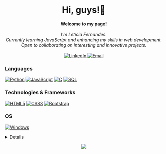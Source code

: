 <h1 align="center">Hi, guys!👋</h1>

<p align="center">
    <b>Welcome to my page!</b><br><br>
    <i>
        I'm Letícia Fernandes.<br>
        Currently learning JavaScript and enhancing my skills in web development.<br>
        Open to collaborating on interesting and innovative projects.<br>
    </i><br>
    <a href="https://www.linkedin.com/in/leticia-sf/" target="_blank" rel="noopener noreferrer">
        <img src="https://img.shields.io/badge/LinkedIn-blue?style=flat-square&logo=linkedin" alt="LinkedIn">
    </a>
    <a href="mailto:leticiale2709@gmail.com" target="_blank" rel="noopener noreferrer">
        <img src="https://img.shields.io/badge/Email-red?style=flat-square&logo=gmail" alt="Email">
    </a>
</p>

### Languages
[![Python](https://img.shields.io/badge/python-black?style=for-the-badge&logo=python)](https://www.python.org/)
[![JavaScript](https://img.shields.io/badge/javascript-black?style=for-the-badge&logo=javascript)](https://developer.mozilla.org/en-US/docs/Web/JavaScript)
[![C](https://img.shields.io/badge/c-black?style=for-the-badge&logo=c)](https://www.gnu.org/software/gnu-c-manual/gnu-c-manual.html)
[![SQL](https://img.shields.io/badge/sql-black?style=for-the-badge&logo=mysql)](https://www.w3schools.com/sql/)

### Technologies & Frameworks
[![HTML5](https://img.shields.io/badge/html5-black?style=for-the-badge&logo=html5)](https://developer.mozilla.org/en-US/docs/Web/HTML)
[![CSS3](https://img.shields.io/badge/css3-black?style=for-the-badge&logo=css3)](https://www.w3schools.com/css/)
[![Bootstrap](https://img.shields.io/badge/bootstrap-black?style=for-the-badge&logo=bootstrap)](https://getbootstrap.com/)

### OS
[![Windows](https://img.shields.io/badge/Windows-black?style=for-the-badge&logo=Windows)](https://learn.microsoft.com/en-us/windows/)

<details>
<p align="center">
  <a href="https://github.com/lele-sf">
    <img src="http://github-profile-summary-cards.vercel.app/api/cards/profile-details?username=lele-sf&theme=transparent" />
  </a>
  <a href="https://github.com/lele-sf">
    <img src="https://github-readme-streak-stats.herokuapp.com/?user=lele-sf&hide_border=true&card_width=338&theme=transparent" />
  </a>
  <a href="https://github.com/lele-sf">
    <img src="http://github-profile-summary-cards.vercel.app/api/cards/stats?username=lele-sf&theme=transparent" />
  </a>
  <a href="https://github.com/lele-sf">
    <img src="https://github-readme-stats.vercel.app/api/top-langs/?username=lele-sf&layout=compact&hide_border=true&theme=transparent" />
  </a>
</p>
</details>

<p align="center">
  <a href="https://github.com/lele-sf">
    <img src="https://komarev.com/ghpvc/?username=lele-sf&color=blue&style=flat" />
  </a>
</p>

